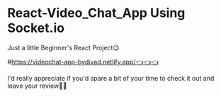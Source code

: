 # React-Video_Chat_App Using Socket.io

Just a little Beginner's React Project😉

#https://videochat-app-bydivad.netlify.app/👈👈👈

I'd really appreciate if you'd spare a bit of your time to check it out and leave your review🙏😊
